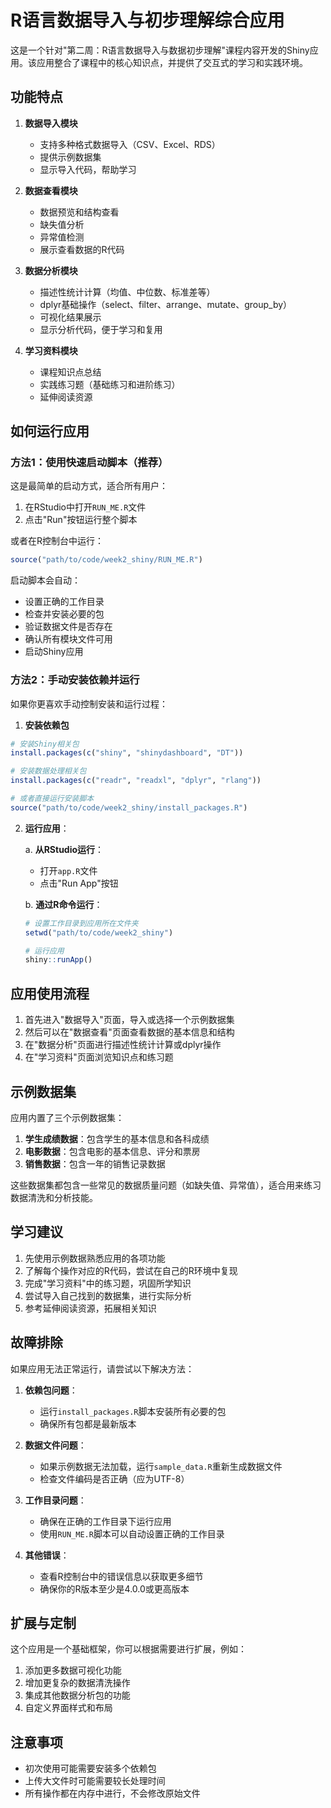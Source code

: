 # R语言数据导入与初步理解综合应用

这是一个针对"第二周：R语言数据导入与数据初步理解"课程内容开发的Shiny应用。该应用整合了课程中的核心知识点，并提供了交互式的学习和实践环境。

## 功能特点

1. **数据导入模块**
   - 支持多种格式数据导入（CSV、Excel、RDS）
   - 提供示例数据集
   - 显示导入代码，帮助学习

2. **数据查看模块**
   - 数据预览和结构查看
   - 缺失值分析
   - 异常值检测
   - 展示查看数据的R代码

3. **数据分析模块**
   - 描述性统计计算（均值、中位数、标准差等）
   - dplyr基础操作（select、filter、arrange、mutate、group_by）
   - 可视化结果展示
   - 显示分析代码，便于学习和复用

4. **学习资料模块**
   - 课程知识点总结
   - 实践练习题（基础练习和进阶练习）
   - 延伸阅读资源

## 如何运行应用

### 方法1：使用快速启动脚本（推荐）

这是最简单的启动方式，适合所有用户：

1. 在RStudio中打开`RUN_ME.R`文件
2. 点击"Run"按钮运行整个脚本

或者在R控制台中运行：

```r
source("path/to/code/week2_shiny/RUN_ME.R")
```

启动脚本会自动：
- 设置正确的工作目录
- 检查并安装必要的包
- 验证数据文件是否存在
- 确认所有模块文件可用
- 启动Shiny应用

### 方法2：手动安装依赖并运行

如果你更喜欢手动控制安装和运行过程：

1. **安装依赖包**

```r
# 安装Shiny相关包
install.packages(c("shiny", "shinydashboard", "DT"))

# 安装数据处理相关包
install.packages(c("readr", "readxl", "dplyr", "rlang"))

# 或者直接运行安装脚本
source("path/to/code/week2_shiny/install_packages.R")
```

2. **运行应用**：

   a. **从RStudio运行**：
      - 打开`app.R`文件
      - 点击"Run App"按钮

   b. **通过R命令运行**：
      ```r
      # 设置工作目录到应用所在文件夹
      setwd("path/to/code/week2_shiny")
      
      # 运行应用
      shiny::runApp()
      ```

## 应用使用流程

1. 首先进入"数据导入"页面，导入或选择一个示例数据集
2. 然后可以在"数据查看"页面查看数据的基本信息和结构
3. 在"数据分析"页面进行描述性统计计算或dplyr操作
4. 在"学习资料"页面浏览知识点和练习题

## 示例数据集

应用内置了三个示例数据集：

1. **学生成绩数据**：包含学生的基本信息和各科成绩
2. **电影数据**：包含电影的基本信息、评分和票房
3. **销售数据**：包含一年的销售记录数据

这些数据集都包含一些常见的数据质量问题（如缺失值、异常值），适合用来练习数据清洗和分析技能。

## 学习建议

1. 先使用示例数据熟悉应用的各项功能
2. 了解每个操作对应的R代码，尝试在自己的R环境中复现
3. 完成"学习资料"中的练习题，巩固所学知识
4. 尝试导入自己找到的数据集，进行实际分析
5. 参考延伸阅读资源，拓展相关知识

## 故障排除

如果应用无法正常运行，请尝试以下解决方法：

1. **依赖包问题**：
   - 运行`install_packages.R`脚本安装所有必要的包
   - 确保所有包都是最新版本

2. **数据文件问题**：
   - 如果示例数据无法加载，运行`sample_data.R`重新生成数据文件
   - 检查文件编码是否正确（应为UTF-8）

3. **工作目录问题**：
   - 确保在正确的工作目录下运行应用
   - 使用`RUN_ME.R`脚本可以自动设置正确的工作目录

4. **其他错误**：
   - 查看R控制台中的错误信息以获取更多细节
   - 确保你的R版本至少是4.0.0或更高版本

## 扩展与定制

这个应用是一个基础框架，你可以根据需要进行扩展，例如：

1. 添加更多数据可视化功能
2. 增加更复杂的数据清洗操作
3. 集成其他数据分析包的功能
4. 自定义界面样式和布局

## 注意事项

- 初次使用可能需要安装多个依赖包
- 上传大文件时可能需要较长处理时间
- 所有操作都在内存中进行，不会修改原始文件 